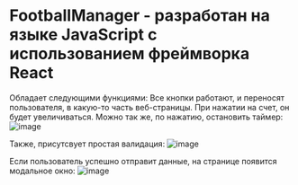 # FootballManager - разработан на языке JavaScript c использованием фреймворка React
Обладает следующими функциями:
Все кнопки работают, и переносят пользователя, в какую-то часть веб-страницы.
При нажатии на счет, он будет увеличиваться.
Можно так же, по нажатию, остановить таймер:
![image](https://github.com/Melniik/FootballManager/assets/114603605/b6c1ad24-65d7-46f9-b441-bff570131780)




Также, присутсвует простая валидация:
![image](https://github.com/Melniik/FootballManager/assets/114603605/2298a1d1-9583-4b01-a898-3499a3749cc6)




Если пользователь успешно отправит данные, на странице появится модальное окно:
![image](https://github.com/Melniik/FootballManager/assets/114603605/0dc557a8-534c-4512-800f-4ad0054078f5)

 
